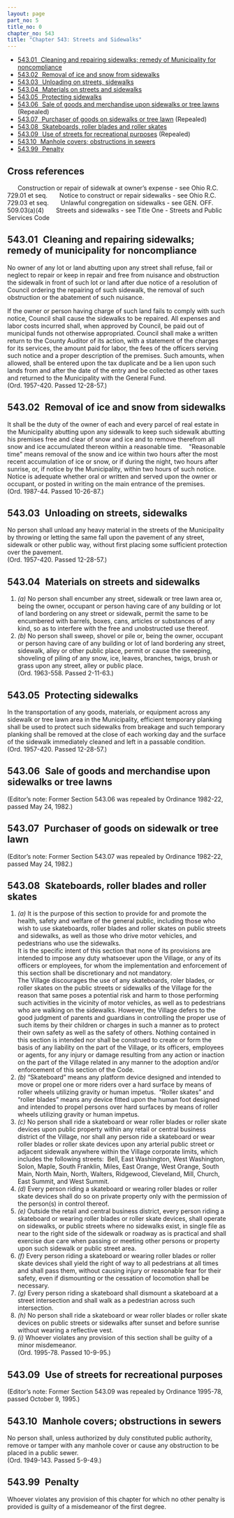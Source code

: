 ```yaml
---
layout: page
part_no: 5
title_no: 0
chapter_no: 543
title: "Chapter 543: Streets and Sidewalks"
---
```


* [543.01   Cleaning and repairing sidewalks; remedy of Municipality for noncompliance](#54301-cleaning-and-repairing-sidewalks-remedy-of-municipality-for-noncompliance)
* [543.02   Removal of ice and snow from sidewalks](#54302-removal-of-ice-and-snow-from-sidewalks)
* [543.03   Unloading on streets, sidewalks](#54303-unloading-on-streets-sidewalks)
* [543.04   Materials on streets and sidewalks](#54304-materials-on-streets-and-sidewalks)
* [543.05   Protecting sidewalks](#54305-protecting-sidewalks)
* [543.06   Sale of goods and merchandise upon sidewalks or tree lawns](#54306-sale-of-goods-and-merchandise-upon-sidewalks-or-tree-lawns) (Repealed)
* [543.07   Purchaser of goods on sidewalks or tree lawn](#54307-purchaser-of-goods-on-sidewalks-or-tree-lawn) (Repealed)
* [543.08   Skateboards, roller blades and roller skates](#54308-skateboards-roller-blades-and-roller-skates)
* [543.09   Use of streets for recreational purposes](#54309-use-of-streets-for-recreational-purposes) (Repealed)
* [543.10   Manhole covers; obstructions in sewers](#54310-manhole-covers-obstructions-in-sewers)
* [543.99   Penalty](#54399-penalty)

## Cross references

      Construction or repair of sidewalk at owner’s expense - see Ohio R.C.
729.01 et seq.
      Notice to construct or repair sidewalks - see Ohio R.C. 729.03 et seq.
      Unlawful congregation on sidewalks - see GEN. OFF.
509.03(a)(4)
      Streets and sidewalks - see
Title One - Streets and Public Services Code

## 543.01   Cleaning and repairing sidewalks; remedy of municipality for noncompliance

No owner of any lot or land abutting upon any street shall refuse, fail or
neglect to repair or keep in repair and free from nuisance and obstruction the
sidewalk in front of such lot or land after due notice of a resolution of
Council ordering the repairing of such sidewalk, the removal of such
obstruction or the abatement of such nuisance.

If the owner or person having charge of such land fails to comply with such
notice, Council shall cause the sidewalks to be repaired. All expenses and
labor costs incurred shall, when approved by Council, be paid out of municipal
funds not otherwise appropriated. Council shall make a written return to the
County Auditor of its action, with a statement of the charges for its services,
the amount paid for labor, the fees of the officers serving such notice and a
proper description of the premises. Such amounts, when allowed, shall be
entered upon the tax duplicate and be a lien upon such lands from and after the
date of the entry and be collected as other taxes and returned to the
Municipality with the General Fund.  
(Ord. 1957-420. Passed 12-28-57.)

## 543.02   Removal of ice and snow from sidewalks

It shall be the duty of the owner of each and every parcel of real estate in
the Municipality abutting upon any sidewalk to keep such sidewalk abutting his
premises free and clear of snow and ice and to remove therefrom all snow and
ice accumulated thereon within a reasonable time.
   "Reasonable time" means removal of the snow and ice within two hours after
the most recent accumulation of ice or snow, or if during the night, two hours
after sunrise, or, if notice by the Municipality, within two hours of such
notice. Notice is adequate whether oral or written and served upon the owner or
occupant, or posted in writing on the main entrance of the premises.  
(Ord. 1987-44. Passed 10-26-87.)

## 543.03   Unloading on streets, sidewalks

No person shall unload any heavy material in the streets of the Municipality
by throwing or letting the same fall upon the pavement of any street, sidewalk
or other public way, without first placing some sufficient protection over the
pavement.  
(Ord. 1957-420. Passed 12-28-57.)

## 543.04   Materials on streets and sidewalks

1. _(a)_ No person shall encumber any street, sidewalk or tree lawn area or,
being the owner, occupant or person having care of any building or lot of land
bordering on any street or sidewalk, permit the same to be encumbered with
barrels, boxes, cans, articles or substances of any kind, so as to interfere
with the free and unobstructed use thereof.
2. _(b)_ No person shall sweep, shovel or pile or, being the owner, occupant
or person having care of any building or lot of land bordering any street,
sidewalk, alley or other public place, permit or cause the sweeping, shoveling
of piling of any snow, ice, leaves, branches, twigs, brush or grass upon any
street, alley or public place.  
(Ord. 1963-558. Passed 2-11-63.)

## 543.05   Protecting sidewalks

In the transportation of any goods, materials, or equipment across any
sidewalk or tree lawn area in the Municipality, efficient temporary planking
shall be used to protect such sidewalks from breakage and such temporary
planking shall be removed at the close of each working day and the surface of
the sidewalk immediately cleaned and left in a passable condition.  
(Ord. 1957-420. Passed 12-28-57.)

## 543.06   Sale of goods and merchandise upon sidewalks or tree lawns

(Editor’s note: Former Section 543.06 was repealed by Ordinance 1982-22, passed May 24, 1982.)

## 543.07   Purchaser of goods on sidewalk or tree lawn

(Editor’s note: Former Section 543.07 was repealed by Ordinance 1982-22, passed May 24, 1982.)

## 543.08   Skateboards, roller blades and roller skates

1. _(a)_ It is the purpose of this section to provide for and promote the
health, safety and welfare of the general public, including those who wish to
use skateboards, roller blades and roller skates on public streets and
sidewalks, as well as those who drive motor vehicles, and pedestrians who use
the sidewalks.  
It is the specific intent of this section that none of its provisions are
intended to impose any duty whatsoever upon the Village, or any of its officers
or employees, for whom the implementation and enforcement of this section shall
be discretionary and not mandatory.  
The Village discourages the use of any skateboards, roler blades, or roller
skates on the public streets or sidewalks of the Village for the reason that
same poses a potential risk and harm to those performing such activities in the
vicinity of motor vehicles, as well as to pedestrians who are walking on the
sidewalks. However, the Village defers to the good judgment of parents and
guardians in controlling the proper use of such items by their children or
charges in such a manner as to protect their own safety as well as the safety
of others. Nothing contained in this section is intended nor shall be
construed to create or form the basis of any liability on the part of the
Village, or its officers, employees or agents, for any injury or damage
resulting from any action or inaction on the part of the Village related in any
manner to the adoption and/or enforcement of this section of the Code.
2. _(b)_ “Skateboard” means any platform device designed and intended to move
or propel one or more riders over a hard surface by means of roller wheels
utilizing gravity or human impetus.  “Roller skates” and “roller blades” means
any device fitted upon the human foot designed and intended to propel persons
over hard surfaces by means of roller wheels utilizing gravity or human
impetus.
3. _(c)_ No person shall ride a skateboard or wear roller blades or roller
skate devices upon public property within any retail or central business
district of the Village, nor shall any person ride a skateboard or wear roller
blades or roller skate devices upon any arterial public street or adjacent
sidewalk anywhere within the Village corporate limits, which includes the
following streets:  Bell, East Washington, West Washington, Solon, Maple, South
Franklin, Miles, East Orange, West Orange, South Main, North Main, North,
Walters, Ridgewood, Cleveland, Mill, Church, East Summit, and West Summit.
4. _(d)_ Every person riding a skateboard or wearing roller blades or roller
skate devices shall do so on private property only with the permission of the
person(s) in control thereof.
5. _(e)_ Outside the retail and central business district, every person riding
a skateboard or wearing roller blades or roller skate devices, shall operate on
sidewalks, or public streets where no sidewalks exist, in single file as near
to the right side of the sidewalk or roadway as is practical and shall exercise
due care when passing or meeting other persons or property upon such sidewalk
or public street area.
6. _(f)_ Every person riding a skateboard or wearing roller blades or roller
skate devices shall yield the right of way to all pedestrians at all times and
shall pass them, without causing injury or reasonable fear for their safety,
even if dismounting or the cessation of locomotion shall be necessary.
7. _(g)_ Every person riding a skateboard shall dismount a skateboard at a
street intersection and shall walk as a pedestrian across such intersection.
8. _(h)_ No person shall ride a skateboard or wear roller blades or roller
skate devices on public streets or sidewalks after sunset and before sunrise
without wearing a reflective vest.
9. _(i)_ Whoever violates any provision of this section shall be guilty of a
minor misdemeanor.  
(Ord. 1995-78. Passed 10-9-95.)

## 543.09   Use of streets for recreational purposes

(Editor’s note: Former Section 543.09 was repealed by Ordinance 1995-78, passed October 9, 1995.)

## 543.10   Manhole covers; obstructions in sewers

No person shall, unless authorized by duly constituted public authority,
remove or tamper with any manhole cover or cause any obstruction to be placed
in a public sewer.  
(Ord. 1949-143. Passed 5-9-49.)

## 543.99   Penalty

Whoever violates any provision of this chapter for which no other penalty is
provided is guilty of a misdemeanor of the first degree.
